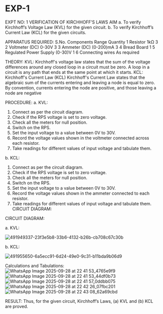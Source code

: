 # EXP-1
EXPT NO: 1	VERIFICATION OF KIRCHHOFF’S LAWS
AIM
a.   To verify Kirchhoff’s Voltage Law (KVL) for the given circuit. 
b.   To verify Kirchhoff’s Current Law (KCL) for the given circuits.

APPARATUS REQUIRED:
S.No.	Components	Range	Quantity
1	Resistor	1kΩ	3
2	Voltmeter (DC)	0-30V	3
3	Ammeter (DC)	(0-200)mA	3
4	Bread Board		1
5	Regulated Power Supply	(0-30)V	1
6	Connecting wires		As required

THEORY:
KVL: Kirchhoff's voltage law states that the sum of the voltage differences around any closed loop in a circuit must be zero. A loop in a circuit is any path that ends at the same point at which it starts.
KCL:
Kirchhoff's Current Law (KCL) Kirchhoff's Current Law states that the algebraic sum of the currents entering and leaving a node is equal to zero. By convention, currents entering the node are positive, and those leaving a node are negative


PROCEDURE:
a.   KVL:
1.   Connect as per the circuit diagram.
2.   Check if the RPS voltage is set to zero voltage.
3.   Check all the meters for null position.
4.   Switch on the RPS.
5.   Set the input voltage to a value between 0V to 30V.
6.   Record the voltage values shown in the voltmeter connected across each resistor.
7.   Take readings for different values of input voltage and tabulate them.


b.  KCL:
1.   Connect as per the circuit diagram.
2.   Check if the RPS voltage is set to zero voltage.
3.   Check all the meters for null position.
4.   Switch on the RPS.
5.   Set the input voltage to a value between 0V to 30V.
6.   Record the voltage values shown in the ammeter connected to each resistor.
7.   Take readings for different values of input voltage and tabulate them. 
CIRCUIT DIAGRAM:

CIRCUIT DIAGRAM:


a.   KVL:
 
![491949337-23f3e5b8-33b6-4132-b26b-cb708c67c30b](https://github.com/user-attachments/assets/13bc08c4-d6c7-445c-a4b0-29854c255ef7)


b.  KCL:

 ![491955650-6a5ecc91-6d24-49e0-9c31-b11bda9b06d9](https://github.com/user-attachments/assets/3f6ba9bb-8b6b-455a-8537-5807489ae49c)


Calculations and Tabulations:
![WhatsApp Image 2025-09-28 at 22 41 53_4765e9f9](https://github.com/user-attachments/assets/e3545e00-f6cd-467a-a291-ac9e1bf7ec6f)
![WhatsApp Image 2025-09-28 at 22 41 53_44df0b73](https://github.com/user-attachments/assets/a8ef78aa-6173-4599-883b-1ab9eab9d85a)
![WhatsApp Image 2025-09-28 at 22 41 57_0ddbb075](https://github.com/user-attachments/assets/87f491f1-dab4-4086-837b-57d8c48be5b7)
![WhatsApp Image 2025-09-28 at 22 42 26_07fbc201](https://github.com/user-attachments/assets/d140cd81-d7c5-4c2d-956e-16ba020a8ece)
![WhatsApp Image 2025-09-28 at 22 43 08_62a69cbd](https://github.com/user-attachments/assets/5fd64b51-fa21-4ee1-b4e3-96ff35577429)

RESULT:
Thus, for the given circuit, Kirchhoff’s Laws, (a) KVL and (b) KCL are proved.
